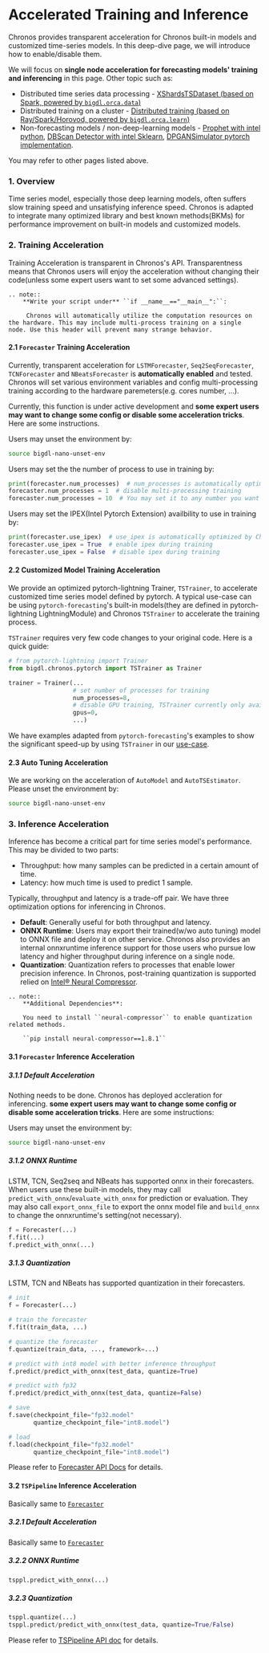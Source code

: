 # Accelerated Training and Inference

Chronos provides transparent acceleration for Chronos built-in models and customized time-series models. In this deep-dive page, we will introduce how to enable/disable them.

We will focus on **single node acceleration for forecasting models' training and inferencing** in this page. Other topic such as:

- Distributed time series data processing - [XShardsTSDataset (based on Spark, powered by `bigdl.orca.data`)](./useful_functionalities.html#xshardstsdataset)
- Distributed training on a cluster - [Distributed training (based on Ray/Spark/Horovod, powered by `bigdl.orca.learn`)](./useful_functionalities.html#distributed-training)
- Non-forecasting models / non-deep-learning models - [Prophet with intel python](./forecasting.html#prophetforecaster), [DBScan Detector with intel Sklearn](./anomaly_detection.html#dbscandetector), [DPGANSimulator pytorch implementation](./simulation.html#dpgansimulator).

You may refer to other pages listed above.

### 1. Overview
Time series model, especially those deep learning models, often suffers slow training speed and unsatisfying inference speed. Chronos is adapted to integrate many optimized library and best known methods(BKMs) for performance improvement on built-in models and customized models.

### 2. Training Acceleration
Training Acceleration is transparent in Chronos's API. Transparentness means that Chronos users will enjoy the acceleration without changing their code(unless some expert users want to set some advanced settings).
```eval_rst
.. note::
    **Write your script under** ``if __name__=="__main__":``:

     Chronos will automatically utilize the computation resources on the hardware. This may include multi-process training on a single node. Use this header will prevent many strange behavior.
```
#### 2.1 `Forecaster` Training Acceleration
Currently, transparent acceleration for `LSTMForecaster`, `Seq2SeqForecaster`, `TCNForecaster` and `NBeatsForecaster` is **automatically enabled** and tested. Chronos will set various environment variables and config multi-processing training according to the hardware paremeters(e.g. cores number, ...).

Currently, this function is under active development and **some expert users may want to change some config or disable some acceleration tricks**. Here are some instructions.

Users may unset the environment by:
```bash
source bigdl-nano-unset-env
```
Users may set the the number of process to use in training by:
```python
print(forecaster.num_processes)  # num_processes is automatically optimized by Chronos
forecaster.num_processes = 1  # disable multi-processing training
forecaster.num_processes = 10  # You may set it to any number you want
```
Users may set the IPEX(Intel Pytorch Extension) availbility to use in training by:
```python
print(forecaster.use_ipex)  # use_ipex is automatically optimized by Chronos
forecaster.use_ipex = True  # enable ipex during training
forecaster.use_ipex = False  # disable ipex during training
```

#### 2.2 Customized Model Training Acceleration
We provide an optimized pytorch-lightning Trainer, `TSTrainer`, to accelerate customized time series model defined by pytorch. A typical use-case can be using `pytorch-forecasting`'s built-in models(they are defined in pytorch-lightning LightningModule) and Chronos `TSTrainer` to accelerate the training process.

`TSTrainer` requires very few code changes to your original code. Here is a quick guide:
```python
# from pytorch-lightning import Trainer
from bigdl.chronos.pytorch import TSTrainer as Trainer

trainer = Trainer(...
                  # set number of processes for training
                  num_processes=8,
                  # disable GPU training, TSTrainer currently only available for CPU
                  gpus=0,
                  ...)
```

We have examples adapted from `pytorch-forecasting`'s examples to show the significant speed-up by using `TSTrainer` in our [use-case](https://github.com/intel-analytics/BigDL/tree/main/python/chronos/use-case/pytorch-forecasting).

#### 2.3 Auto Tuning Acceleration
We are working on the acceleration of `AutoModel` and `AutoTSEstimator`. Please unset the environment by:
```bash
source bigdl-nano-unset-env
```

### 3. Inference Acceleration
Inference has become a critical part for time series model's performance. This may be divided to two parts:
- Throughput: how many samples can be predicted in a certain amount of time.
- Latency: how much time is used to predict 1 sample.

Typically, throughput and latency is a trade-off pair. We have three optimization options for inferencing in Chronos.
- **Default**: Generally useful for both throughput and latency.
- **ONNX Runtime**: Users may export their trained(w/wo auto tuning) model to ONNX file and deploy it on other service. Chronos also provides an internal onnxruntime inference support for those users who pursue low latency and higher throughput during inference on a single node.
- **Quantization**: Quantization refers to processes that enable lower precision inference. In Chronos, post-training quantization is supported relied on [Intel® Neural Compressor](https://intel.github.io/neural-compressor/README.html).
```eval_rst
.. note::
    **Additional Dependencies**:

    You need to install ``neural-compressor`` to enable quantization related methods.

    ``pip install neural-compressor==1.8.1``
```
#### 3.1 `Forecaster` Inference Acceleration
##### 3.1.1 Default Acceleration
Nothing needs to be done. Chronos has deployed accleration for inferencing. **some expert users may want to change some config or disable some acceleration tricks**. Here are some instructions:

Users may unset the environment by:
```bash
source bigdl-nano-unset-env
```
##### 3.1.2 ONNX Runtime
LSTM, TCN, Seq2seq and NBeats has supported onnx in their forecasters. When users use these built-in models, they may call `predict_with_onnx`/`evaluate_with_onnx` for prediction or evaluation. They may also call `export_onnx_file` to export the onnx model file and `build_onnx` to change the onnxruntime's setting(not necessary).
```python
f = Forecaster(...)
f.fit(...)
f.predict_with_onnx(...)
```
##### 3.1.3 Quantization
LSTM, TCN and NBeats has supported quantization in their forecasters.
```python
# init
f = Forecaster(...)

# train the forecaster
f.fit(train_data, ...)

# quantize the forecaster
f.quantize(train_data, ..., framework=...)

# predict with int8 model with better inference throughput
f.predict/predict_with_onnx(test_data, quantize=True)

# predict with fp32
f.predict/predict_with_onnx(test_data, quantize=False)

# save
f.save(checkpoint_file="fp32.model"
       quantize_checkpoint_file="int8.model")

# load
f.load(checkpoint_file="fp32.model"
       quantize_checkpoint_file="int8.model")
```
Please refer to [Forecaster API Docs](../../PythonAPI/Chronos/forecasters.html) for details.

#### 3.2 `TSPipeline` Inference Acceleration
Basically same to [`Forecaster`](#31-forecaster-inference-acceleration)
##### 3.2.1 Default Acceleration
Basically same to [`Forecaster`](#31-forecaster-inference-acceleration)
##### 3.2.2 ONNX Runtime
```python
tsppl.predict_with_onnx(...)
```
##### 3.2.3 Quantization
```python
tsppl.quantize(...)
tsppl.predict/predict_with_onnx(test_data, quantize=True/False)
```
Please refer to [TSPipeline API doc](../../PythonAPI/Chronos/autotsestimator.html#tspipeline) for details.